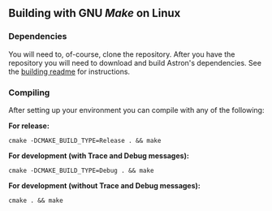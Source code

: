 Building with GNU _Make_ on Linux
-----------------------------------

### Dependencies ###
You will need to, of-course, clone the repository.
After you have the repository you will need to download and build Astron's
dependencies.  See the [building readme](build-readme.md) for instructions.


### Compiling ###
After setting up your environment you can compile with any of the following:

**For release:**

    cmake -DCMAKE_BUILD_TYPE=Release . && make

**For development (with Trace and Debug messages):**

	cmake -DCMAKE_BUILD_TYPE=Debug . && make

**For development (without Trace and Debug messages):**

	cmake . && make
